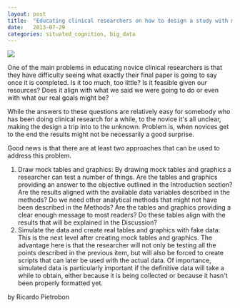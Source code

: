 ```yaml
---
layout: post
title:  "Educating clinical researchers on how to design a study with mock tables & graphics as well as simulated data"
date:   2013-07-29
categories: situated_cognition, big_data
---
```


![](http://www.briansolis.com/wp-content/uploads/2012/12/shutterstock_114480370.jpg)

One of the main problems in educating novice clinical researchers is that they have difficulty seeing what exactly their final paper is going to say once it is completed. Is it too much, too little? Is it feasible given our resources? Does it align with what we said we were going to do or even with what our real goals might be?

While the answers to these questions are relatively easy for somebody who has been doing clinical research for a while, to the novice it's all unclear, making the design a trip into to the unknown. Problem is, when novices get to the end the results might not be necessarily a good surprise.

Good news is that there are at least two approaches that can be used to address this problem.

1. Draw mock tables and graphics: By drawing mock tables and graphics a researcher can test a number of things. Are the tables and graphics providing an answer to the objective outlined in the Introduction section? Are the results aligned with the available data variables described in the methods? Do we need other analytical methods that might not have been described in the Methods? Are the tables and graphics providing a clear enough message to most readers? Do these tables align with the results that will be explained in the Discussion?
2. Simulate the data and create real tables and graphics with fake data: This is the next level after creating mock tables and graphics. The advantage here is that the researcher will not only be testing all the points described in the previous item, but will also be forced to create scripts that can later be used with the actual data. Of importance, simulated data is particularly important if the definitive data will take a while to obtain, either because it is being collected or because it hasn't been properly formatted yet.

by Ricardo Pietrobon
